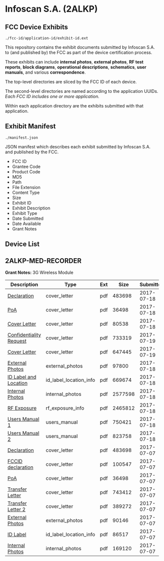 # Infoscan S.A. (2ALKP)
## FCC Device Exhibits

```
./fcc-id/application-id/exhibit-id.ext
```

This repository contains the exhibit documents submitted by Infoscan S.A. to (and published by) the FCC as part of the device certification process.

These exhibits can include **internal photos**, **external photos**, **RF test reports**, **block diagrams**, **operational descriptions**, **schematics**, **user manuals**, and various **correspondence**.

The top-level directories are sliced by the FCC ID of each device.

The second-level directories are named according to the application UUIDs. *Each FCC ID includes one or more application.*

Within each application directory are the exhibits submitted with that application. 

## Exhibit Manifest

```
./manifest.json
```

JSON manifest which describes each exhibit submitted by Infoscan S.A. and published by the FCC.

- FCC ID
- Grantee Code
- Product Code
- MD5
- Path
- File Extension
- Content Type
- Size
- Exhibit ID
- Exhibit Description
- Exhibit Type
- Date Submitted
- Date Available
- Grant Notes

## Device List
## 2ALKP-MED-RECORDER
**Grant Notes:** 3G Wireless Module

| Description | Type | Ext | Size | Submitted | Available |
| ----------- | ---- | --- | ---- | --------- | --------- |
| [Declaration](2ALKP-MED-RECORDER/2d6caf39ac887241778a8d831d3bc7b5/3455240.pdf) | cover_letter | pdf | 483698 | 2017-07-18 | 2017-07-20 |
| [PoA](2ALKP-MED-RECORDER/2d6caf39ac887241778a8d831d3bc7b5/3455242.pdf) | cover_letter | pdf | 36498 | 2017-07-18 | 2017-07-20 |
| [Cover Letter](2ALKP-MED-RECORDER/2d6caf39ac887241778a8d831d3bc7b5/3470121.pdf) | cover_letter | pdf | 80538 | 2017-07-18 | 2017-07-20 |
| [Confidentiality Request](2ALKP-MED-RECORDER/2d6caf39ac887241778a8d831d3bc7b5/3472074.pdf) | cover_letter | pdf | 733319 | 2017-07-19 | 2017-07-20 |
| [Cover Letter](2ALKP-MED-RECORDER/2d6caf39ac887241778a8d831d3bc7b5/3472080.pdf) | cover_letter | pdf | 647445 | 2017-07-19 | 2017-07-20 |
| [External Photos](2ALKP-MED-RECORDER/2d6caf39ac887241778a8d831d3bc7b5/3470123.pdf) | external_photos | pdf | 97800 | 2017-07-18 | 2017-07-20 |
| [ID Label and Location](2ALKP-MED-RECORDER/2d6caf39ac887241778a8d831d3bc7b5/3470124.pdf) | id_label_location_info | pdf | 669674 | 2017-07-18 | 2017-07-20 |
| [Internal Photos](2ALKP-MED-RECORDER/2d6caf39ac887241778a8d831d3bc7b5/3470125.pdf) | internal_photos | pdf | 2577598 | 2017-07-18 | 2017-07-20 |
| [RF Exposure](2ALKP-MED-RECORDER/2d6caf39ac887241778a8d831d3bc7b5/3470131.pdf) | rf_exposure_info | pdf | 2465812 | 2017-07-18 | 2017-07-20 |
| [Users Manual 1](2ALKP-MED-RECORDER/2d6caf39ac887241778a8d831d3bc7b5/3470133.pdf) | users_manual | pdf | 750421 | 2017-07-18 | 2017-07-20 |
| [Users Manual 2](2ALKP-MED-RECORDER/2d6caf39ac887241778a8d831d3bc7b5/3470134.pdf) | users_manual | pdf | 823758 | 2017-07-18 | 2017-07-20 |
| [Declaration](2ALKP-MED-RECORDER/8ca4be80c65ea626bbf4d49148f7fc42/3455240.pdf) | cover_letter | pdf | 483698 | 2017-07-07 | 2017-07-07 |
| [FCCID declaration](2ALKP-MED-RECORDER/8ca4be80c65ea626bbf4d49148f7fc42/2112061.pdf) | cover_letter | pdf | 100547 | 2017-07-07 | 2017-07-07 |
| [PoA](2ALKP-MED-RECORDER/8ca4be80c65ea626bbf4d49148f7fc42/3455242.pdf) | cover_letter | pdf | 36498 | 2017-07-07 | 2017-07-07 |
| [Transfer Letter](2ALKP-MED-RECORDER/8ca4be80c65ea626bbf4d49148f7fc42/3455243.pdf) | cover_letter | pdf | 743412 | 2017-07-07 | 2017-07-07 |
| [Transfer Letter 2](2ALKP-MED-RECORDER/8ca4be80c65ea626bbf4d49148f7fc42/3455244.pdf) | cover_letter | pdf | 389272 | 2017-07-07 | 2017-07-07 |
| [External Photos](2ALKP-MED-RECORDER/8ca4be80c65ea626bbf4d49148f7fc42/3455245.pdf) | external_photos | pdf | 90146 | 2017-07-07 | 2017-07-07 |
| [ID Label](2ALKP-MED-RECORDER/8ca4be80c65ea626bbf4d49148f7fc42/3455247.pdf) | id_label_location_info | pdf | 86517 | 2017-07-07 | 2017-07-07 |
| [Internal Photos](2ALKP-MED-RECORDER/8ca4be80c65ea626bbf4d49148f7fc42/3455254.pdf) | internal_photos | pdf | 169120 | 2017-07-07 | 2017-07-07 |
